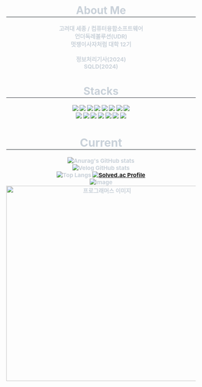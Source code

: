 
<div align="center">
    <h1 style="border-bottom: 1px solid #21262d; color: #c9d1d9;"> About Me  </h2>
    <div style="font-weight: 700; font-size: 15px; text-align: center; color: #c9d1d9;">
        <p>고려대 세종 / 컴퓨터융합소프트웨어<br>
        언더독레볼루션(UDR)<br>
        멋쟁이사자처럼 대학 12기<br><br>
        정보처리기사(2024)<br>
        SQLD(2024)<br>
        </p>
    </div>

<div align="center">
    <h1 style="border-bottom: 1px solid #21262d; color: #c9d1d9;"> Stacks  </h2>
    <div style="font-weight: 700; font-size: 15px; text-align: center; color: #c9d1d9;">
        
<img src="https://img.shields.io/badge/HTML5-E34F26?style=flat-square&logo=HTML5&logoColor=white">
<img src="https://img.shields.io/badge/CSS3-1572B6?style=flat-square&logo=CSS3&logoColor=white">
<img src="https://img.shields.io/badge/JavaScript-F7DF1E?style=flat-square&logo=javascript&logoColor=black"/>
<img src="https://img.shields.io/badge/Express-000000?style=flat-square&logo=Express&logoColor=white"/>
<img src="https://img.shields.io/badge/Python-3776AB?style=flat-square&logo=Python&logoColor=white"/>
<img src="https://img.shields.io/badge/Node.js-339933?style=flat-square&logo=Node.js&logoColor=white">
<img src="https://img.shields.io/badge/Java-007396?style=flat-square&logo=Java&logoColor=white">
<img src="https://img.shields.io/badge/Spring Boot-6DB33F?style=flat-square&logo=Spring Boot&logoColor=white"><br>
<img src="https://img.shields.io/badge/MySQL-4479A1?style=flat-square&logo=MySQL&logoColor=white">
<img src="https://img.shields.io/badge/MongoDB-47A248?style=flat-square&logo=MongoDB&logoColor=white">
<img src="https://img.shields.io/badge/MariaDB-003545?style=flat-square&logo=MariaDB&logoColor=white">
<img src="https://img.shields.io/badge/Git-F05032?style=flat-square&logo=Git&logoColor=white">
<img src="https://img.shields.io/badge/Github-181717?style=flat-square&logo=Github&logoColor=white">
<img src="https://img.shields.io/badge/Amazon AWS-232F3E?style=flat-square&logo=Amazon AWS EC2&logoColor=white">
<img src="https://img.shields.io/badge/Docker-2496ED?style=flat-square&logo=Docker&logoColor=white">

<div align="center">
    <h1 style="border-bottom: 1px solid #21262d; color: #c9d1d9;"> Current  </h2>
    <div style="font-weight: 700; font-size: 15px; text-align: center; color: #c9d1d9;">

![Anurag's GitHub stats](https://github-readme-stats.vercel.app/api?username=dgsim126&show_icons=true&theme=radical)<br>
![Velog GitHub stats](https://velog-github-badge.vercel.app/badge/dgsim126?theme=light&posts=3)<br>
![Top Langs](https://github-readme-stats.vercel.app/api/top-langs/?username=dgsim126&layout=compact)
[![Solved.ac Profile](http://mazassumnida.wtf/api/v2/generate_badge?boj=dgsim126)](https://solved.ac/백준아이디/)<br>
![image](https://github.com/user-attachments/assets/74bc63eb-072a-4579-bff1-eb3e02abaada)
<img src="https://github.com/user-attachments/assets/8abec867-1908-49fc-99ba-95d1d912605b" alt="프로그래머스 이미지" style="width: 520px; height: auto;">







